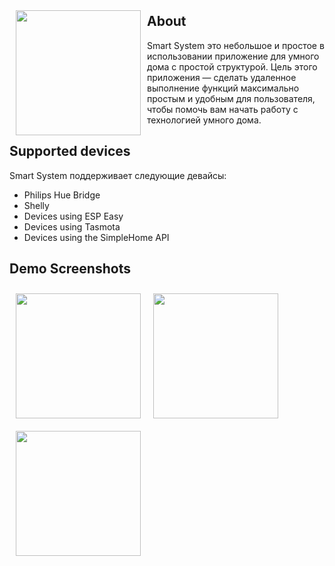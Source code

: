  <img src="app/src/main/ic_launcher-playstore.png" align="left"
width="200" hspace="10" vspace="10">

## About
Smart System это небольшое и простое в использовании приложение для умного дома с простой структурой. 
Цель этого приложения — сделать удаленное выполнение функций максимально простым и удобным для пользователя, 
чтобы помочь вам начать работу с технологией умного дома.

## Supported devices
Smart System поддерживает следующие девайсы:

- Philips Hue Bridge
- Shelly
- Devices using ESP Easy
- Devices using Tasmota
- Devices using the SimpleHome API

## Demo Screenshots

[<img src="screen1.png" align="left"
width="200"
hspace="10" vspace="10">](/screen1.png)
[<img src="screen2.png" align="left"
width="200"
hspace="10" vspace="10">](/screen2.png)

[<img src="/screen3.png" align="center"
width="200"
hspace="10" vspace="10">](/screen3.png)

